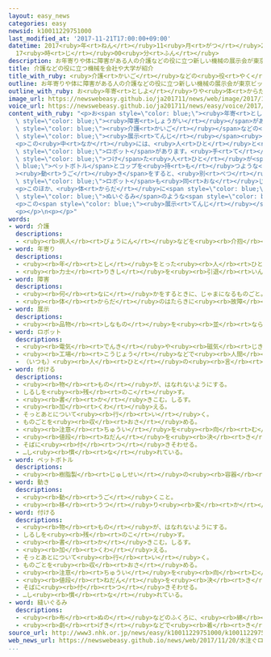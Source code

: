 ```yaml
---
layout: easy_news
categories: easy
newsid: k10011229751000
last_modified_at: '2017-11-21T17:00:00+09:00'
datetime: 2017<ruby>年<rt>ねん</rt></ruby>11<ruby>月<rt>がつ</rt></ruby>21<ruby>日<rt>にち</rt></ruby>
  17<ruby>時<rt>じ</rt></ruby>00<ruby>分<rt>ふん</rt></ruby>
description: お年寄りや体に障害がある人の介護などの役に立つ新しい機械の展示会が東京ビッグサイトで始まりました。
title: 介護などの役に立つ機械を会社や大学が紹介
title_with_ruby: <ruby>介護<rt>かいご</rt></ruby>などの<ruby>役<rt>やく</rt></ruby>に<ruby>立<rt>た</rt></ruby>つ<ruby>機械<rt>きかい</rt></ruby>を<ruby>会社<rt>かいしゃ</rt></ruby>や<ruby>大学<rt>だいがく</rt></ruby>が<ruby>紹介<rt>しょうかい</rt></ruby>
outline: お年寄りや体に障害がある人の介護などの役に立つ新しい機械の展示会が東京ビッグサイトで始まりました。
outline_with_ruby: お<ruby>年寄<rt>としよ</rt></ruby>りや<ruby>体<rt>からだ</rt></ruby>に<ruby>障害<rt>しょうがい</rt></ruby>がある<ruby>人<rt>ひと</rt></ruby>の<ruby>介護<rt>かいご</rt></ruby>などの<ruby>役<rt>やく</rt></ruby>に<ruby>立<rt>た</rt></ruby>つ<ruby>新<rt>あたら</rt></ruby>しい<ruby>機械<rt>きかい</rt></ruby>の<ruby>展示<rt>てんじ</rt></ruby><ruby>会<rt>かい</rt></ruby>が<ruby>東京<rt>とうきょう</rt></ruby>ビッグサイトで<ruby>始<rt>はじ</rt></ruby>まりました。
image_url: https://newswebeasy.github.io/ja201711/news/web/image/2017/11/20/K10011229751_1711201811_1711201813_01_02.jpg
voice_url: https://newswebeasy.github.io/ja201711/news/easy/voice/2017/11/21/k10011229751000.mp3
content_with_ruby: "<p>お<span style=\"color: blue;\"><ruby>年寄<rt>としよ</rt></ruby>り</span>や<ruby>体<rt>からだ</rt></ruby>に<span\
  \ style=\"color: blue;\"><ruby>障害<rt>しょうがい</rt></ruby></span>がある<ruby>人<rt>ひと</rt></ruby>の<span\
  \ style=\"color: blue;\"><ruby>介護<rt>かいご</rt></ruby></span>などの<ruby>役<rt>やく</rt></ruby>に<ruby>立<rt>た</rt></ruby>つ<ruby>新<rt>あたら</rt></ruby>しい<ruby>機械<rt>きかい</rt></ruby>の<span\
  \ style=\"color: blue;\"><ruby>展示<rt>てんじ</rt></ruby></span><ruby>会<rt>かい</rt></ruby>が<ruby>東京<rt>とうきょう</rt></ruby>ビッグサイトで<ruby>始<rt>はじ</rt></ruby>まりました。３３９の<ruby>会社<rt>かいしゃ</rt></ruby>や<ruby>大学<rt>だいがく</rt></ruby>などが<ruby>機械<rt>きかい</rt></ruby>を<ruby>紹介<rt>しょうかい</rt></ruby>しています。</p>\n\
  <p>この<ruby>中<rt>なか</rt></ruby>には、<ruby>人<rt>ひと</rt></ruby>と<ruby>同<rt>おな</rt></ruby>じように<ruby>手<rt>て</rt></ruby>が<ruby>動<rt>うご</rt></ruby>いて、<ruby>物<rt>もの</rt></ruby>を<ruby>持<rt>も</rt></ruby>つことができる<span\
  \ style=\"color: blue;\">ロボット</span>があります。<ruby>手<rt>て</rt></ruby>に<ruby>機械<rt>きかい</rt></ruby>を<span\
  \ style=\"color: blue;\">つけ</span>た<ruby>人<rt>ひと</rt></ruby>が<span style=\"color:\
  \ blue;\">ペットボトル</span>とコップを<ruby>持<rt>も</rt></ruby>つような<span style=\"color: blue;\"\
  ><ruby>動<rt>うご</rt></ruby>き</span>をすると、<ruby>別<rt>べつ</rt></ruby>の<ruby>場所<rt>ばしょ</rt></ruby>にいる<span\
  \ style=\"color: blue;\">ロボット</span>も<ruby>同<rt>おな</rt></ruby>じように<ruby>動<rt>うご</rt></ruby>いてコップに<ruby>水<rt>みず</rt></ruby>を<ruby>入<rt>い</rt></ruby>れることができます。</p>\n\
  <p>このほか、<ruby>体<rt>からだ</rt></ruby>に<span style=\"color: blue;\">つける</span>と<ruby>普通<rt>ふつう</rt></ruby>の３０％ぐらいの<ruby>力<rt>ちから</rt></ruby>で<ruby>重<rt>おも</rt></ruby>い<ruby>物<rt>もの</rt></ruby>を<ruby>持<rt>も</rt></ruby>つことができる<ruby>機械<rt>きかい</rt></ruby>もあります。<ruby>人<rt>ひと</rt></ruby>と<ruby>会話<rt>かいわ</rt></ruby>ができる<span\
  \ style=\"color: blue;\">ぬいぐるみ</span>のような<span style=\"color: blue;\">ロボット</span>などもあります。</p>\n\
  <p>この<span style=\"color: blue;\"><ruby>展示<rt>てんじ</rt></ruby></span><ruby>会<rt>かい</rt></ruby>は２２<ruby>日<rt>にち</rt></ruby>までです。</p>\n\
  <p></p>\n<p></p>"
words:
- word: 介護
  descriptions:
  - <ruby><rb>病人</rb><rt>びょうにん</rt></ruby>などを<ruby><rb>介抱</rb><rt>かいほう</rt></ruby>し、<ruby><rb>世話</rb><rt>せわ</rt></ruby>をすること。
- word: 年寄り
  descriptions:
  - <ruby><rb>年</rb><rt>とし</rt></ruby>をとった<ruby><rb>人</rb><rt>ひと</rt></ruby>。<ruby><rb>老人</rb><rt>ろうじん</rt></ruby>。
  - <ruby><rb>力士</rb><rt>りきし</rt></ruby>を<ruby><rb>引退</rb><rt>いんたい</rt></ruby>して、<ruby><rb>日本</rb><rt>にほん</rt></ruby><ruby><rb>相撲</rb><rt>すもう</rt></ruby><ruby><rb>協会</rb><rt>きょうかい</rt></ruby>の<ruby><rb>役員</rb><rt>やくいん</rt></ruby>になった<ruby><rb>人</rb><rt>ひと</rt></ruby>。
- word: 障害
  descriptions:
  - <ruby><rb>何</rb><rt>なに</rt></ruby>かをするときに、じゃまになるものごと。さまたげ。
  - <ruby><rb>体</rb><rt>からだ</rt></ruby>のはたらきに<ruby><rb>故障</rb><rt>こしょう</rt></ruby>があること。
- word: 展示
  descriptions:
  - <ruby><rb>品物</rb><rt>しなもの</rt></ruby>を<ruby><rb>並</rb><rt>なら</rt></ruby>べて、<ruby><rb>多</rb><rt>おお</rt></ruby>くの<ruby><rb>人</rb><rt>ひと</rt></ruby>に<ruby><rb>見</rb><rt>み</rt></ruby>せること。
- word: ロボット
  descriptions:
  - <ruby><rb>電気</rb><rt>でんき</rt></ruby>や<ruby><rb>磁気</rb><rt>じき</rt></ruby>の<ruby><rb>力</rb><rt>ちから</rt></ruby>で<ruby><rb>動</rb><rt>うご</rt></ruby>く<ruby><rb>人形</rb><rt>にんぎょう</rt></ruby>。<ruby><rb>人造</rb><rt>じんぞう</rt></ruby><ruby><rb>人間</rb><rt>にんげん</rt></ruby>。
  - <ruby><rb>工場</rb><rt>こうじょう</rt></ruby>などで<ruby><rb>人間</rb><rt>にんげん</rt></ruby>に<ruby><rb>代</rb><rt>か</rt></ruby>わって、<ruby><rb>作業</rb><rt>さぎょう</rt></ruby>する<ruby><rb>機械</rb><rt>きかい</rt></ruby>。
  - （いつも）<ruby><rb>人</rb><rt>ひと</rt></ruby>の<ruby><rb>言</rb><rt>い</rt></ruby>いなりになって<ruby><rb>動</rb><rt>うご</rt></ruby>く<ruby><rb>人</rb><rt>ひと</rt></ruby>。
- word: 付ける
  descriptions:
  - <ruby><rb>物</rb><rt>もの</rt></ruby>が、はなれないようにする。
  - しるしを<ruby><rb>残</rb><rt>のこ</rt></ruby>す。
  - <ruby><rb>書</rb><rt>か</rt></ruby>きこむ。しるす。
  - <ruby><rb>加</rb><rt>くわ</rt></ruby>える。
  - そっとあとについて<ruby><rb>行</rb><rt>い</rt></ruby>く。
  - ものごとを<ruby><rb>収</rb><rt>おさ</rt></ruby>める。
  - <ruby><rb>注意</rb><rt>ちゅうい</rt></ruby>を<ruby><rb>向</rb><rt>む</rt></ruby>ける。
  - <ruby><rb>値段</rb><rt>ねだん</rt></ruby>を<ruby><rb>決</rb><rt>き</rt></ruby>める。
  - そばに<ruby><rb>付</rb><rt>つ</rt></ruby>きそわせる。
  - …し<ruby><rb>慣</rb><rt>な</rt></ruby>れている。
- word: ペットボトル
  descriptions:
  - <ruby><rb>樹脂製</rb><rt>じゅしせい</rt></ruby>の<ruby><rb>容器</rb><rt>ようき</rt></ruby>。<ruby><rb>軽</rb><rt>かる</rt></ruby>くて<ruby><rb>丈夫</rb><rt>じょうぶ</rt></ruby>なので<ruby><rb>飲</rb><rt>の</rt></ruby>み<ruby><rb>物</rb><rt>もの</rt></ruby>などの<ruby><rb>容器</rb><rt>ようき</rt></ruby>に<ruby><rb>使</rb><rt>つか</rt></ruby>われる。ポリエチレンテレフタレートの<ruby><rb>頭文字</rb><rt>かしらもじ</rt></ruby>を<ruby><rb>取</rb><rt>と</rt></ruby>って<ruby><rb>PET</rb><rt>ぺット</rt></ruby>という。
- word: 動き
  descriptions:
  - <ruby><rb>動</rb><rt>うご</rt></ruby>くこと。
  - <ruby><rb>移</rb><rt>うつ</rt></ruby>り<ruby><rb>変</rb><rt>か</rt></ruby>わり。<ruby><rb>変動</rb><rt>へんどう</rt></ruby>。<ruby><rb>変化</rb><rt>へんか</rt></ruby>。
- word: 付ける
  descriptions:
  - <ruby><rb>物</rb><rt>もの</rt></ruby>が、はなれないようにする。
  - しるしを<ruby><rb>残</rb><rt>のこ</rt></ruby>す。
  - <ruby><rb>書</rb><rt>か</rt></ruby>きこむ。しるす。
  - <ruby><rb>加</rb><rt>くわ</rt></ruby>える。
  - そっとあとについて<ruby><rb>行</rb><rt>い</rt></ruby>く。
  - ものごとを<ruby><rb>収</rb><rt>おさ</rt></ruby>める。
  - <ruby><rb>注意</rb><rt>ちゅうい</rt></ruby>を<ruby><rb>向</rb><rt>む</rt></ruby>ける。
  - <ruby><rb>値段</rb><rt>ねだん</rt></ruby>を<ruby><rb>決</rb><rt>き</rt></ruby>める。
  - そばに<ruby><rb>付</rb><rt>つ</rt></ruby>きそわせる。
  - …し<ruby><rb>慣</rb><rt>な</rt></ruby>れている。
- word: 縫いぐるみ
  descriptions:
  - <ruby><rb>布</rb><rt>ぬの</rt></ruby>などのふくろに、<ruby><rb>綿</rb><rt>わた</rt></ruby>などをつめて<ruby><rb>作</rb><rt>つく</rt></ruby>った、<ruby><rb>人形</rb><rt>にんぎょう</rt></ruby>や<ruby><rb>動物</rb><rt>どうぶつ</rt></ruby>などの<ruby><rb>形</rb><rt>かたち</rt></ruby>をしたもの。
  - <ruby><rb>劇</rb><rt>げき</rt></ruby>などで<ruby><rb>着</rb><rt>き</rt></ruby>る、<ruby><rb>動物</rb><rt>どうぶつ</rt></ruby>などの<ruby><rb>形</rb><rt>かたち</rt></ruby>をした<ruby><rb>衣装</rb><rt>いしょう</rt></ruby>。
source_url: http://www3.nhk.or.jp/news/easy/k10011229751000/k10011229751000.html
web_news_url: https://newswebeasy.github.io/news/web/2017/11/20/水注ぐロボットも-福祉機器展-東京ビックサイト
...
```

